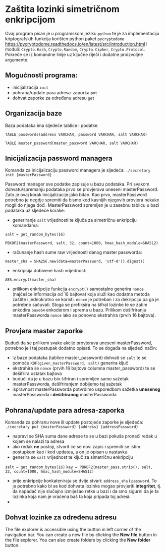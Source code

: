 # Zaštita lozinki simetričnom enkripcijom

Ovaj program pisan je u programskom jeziku ```python``` te je za implementaciju kriptografskih funkcija korišten python paket ```pycryptodome``` https://pycryptodome.readthedocs.io/en/latest/src/introduction.html i moduli: ```Crypto.Hash```, ```Crypto.Random```, ```Crypto.Cipher```, ```Crypto.Protocol```. Pokreće se iz komandne linije uz ključne riječi i dodatne proizvoljne argumente.

## Mogućnosti programa:
- inicijalizacija ```init```
- pohrana/update para adresa-zaporka ```put```
- dohvat zaporke za određenu adresu ```get```

## Organizacija baze

Baza podataka ima sljedeće tablice i podatke:

```TABLE passwords(address VARCHAR, password VARCHAR, salt VARCHAR)```

```TABLE master_password(master_password VARCHAR, salt VARCHAR)```

## Inicijalizacija password managera

Komanda za inicijalizaciju password managera je sljedeća: ```./secretary init {masterPassword}```

Password manager sve podatke zapisuje u bazu podataka. Pri svakom dohvatu/spremanju podataka prvo se provjerava uneseni masterPassword. Zato je ovaj korak inicijalizacije jako bitan. Kao prvo, masterPassword potrebno je negdje spremiti da bismo kod kasnijih njegovih provjera nekako mogli do njega doći. MasterPassword spremljen je u zasebnu tablicu u bazi podataka uz sljedeće korake:

- generiranje ```salt``` vrijednosti te ključa za simetričnu enkripciju komandama:

```salt = get_random_bytes(16)```

```PBKDF2(masterPassword, salt, 32, count=1000, hmac_hash_module=SHA512)```

- računanje hash sume raw vrijednosti danog master passworda:

```master_sha = SHA256.new(data=masterPassword, 'utf-8')).digest()```

- enkripcija dobivene hash vrijednost:

```AES.encrypt(master_sha)```

- prilikom enkripcije funkcija ```encrypt()``` samostalno generira ```nonce``` (najčešće informacija od 16 bajtova) koja služi kao dodatna metoda zaštite i jednokratno se koristi. ```nonce``` je potreban i za dekripciju pa ga je potrebno sačuvati. Stoga se prefiksira na šifrat lozinke te se zatim enkodira ```base64``` enkoderom i sprema u bazu. Prilikom dešifriranja masterPassworda ```nonce``` lako se ponovno ekstrahira (prvih 16 bajtova).

## Provjera master zaporke

Budući da se prilikom svake akcije provjerava uneseni masterPassword, potrebno je i taj postupak dodatno opisati. To se događa na sljedeći način:

- iz baze podataka (tablice master_password) dohvati se ```salt``` te se pomoću ```KDF(given_masterPassword, salt)``` generira ključ
- ekstrahira se ```nonce``` (prvih 16 bajtova columna master_password) te se dešifrira ostatak bajtova
- budući da je u bazu bio šifriran i spremljen samo sažetak masterPassworda, dešifriranjem dobijemo taj sažetak
- ispravnost masterPassworda potvrdimo usporedbom sažetka **unesenog** masterPassworda i **dešifriranog** masterPassworda

## Pohrana/update para adresa-zaporka

Komanda za pohranu nove ili update postojeće zaporke je sljedeća: ```./secretary put {masterPassword} {address} {addressPassword}```

- napravi se SHA suma dane adrese te se u bazi pokuša pronaći redak u kojem se nalazi ta adresa
- ako redak **ne** postoji, stvorit će se novi zapis i spremiti se istim postupkom kao i kod updatea, a on je opisan u nastavku
- generira se ```salt``` vrijednost te ključ za simetričnu enkripciju

```salt = get_random_bytes(16)```
```key = PBKDF2(master_pass.strip(), salt, 32, count=1000, hmac_hash_module=SHA512)```

- prije enkripcije konkateniraju se dvije stvari: ```address_sha``` i ```password```. To je potrebno kako bi se kod dohvata lozinke mogao provjeriti **integritet**, tj. da napadač nije slučajno izmiješao retke u bazi i da smo sigurni da je ta lozinka koja nam je vraćena baš ta koja pripada toj adresi.
- 


## Dohvat lozinke za određenu adresu

The file explorer is accessible using the button in left corner of the navigation bar. You can create a new file by clicking the **New file** button in the file explorer. You can also create folders by clicking the **New folder** button.
